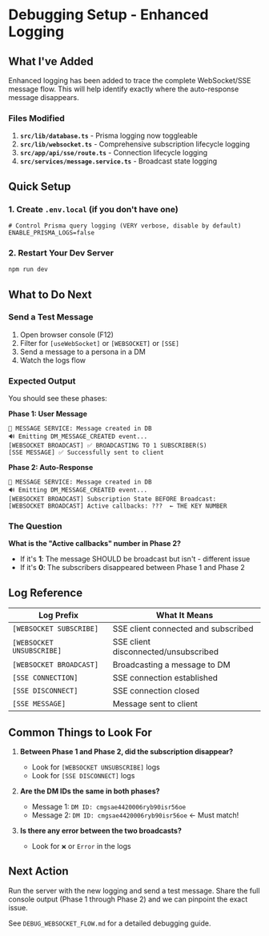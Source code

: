 # Debugging Setup - Enhanced Logging

## What I've Added

Enhanced logging has been added to trace the complete WebSocket/SSE message flow. This will help identify exactly where the auto-response message disappears.

### Files Modified

1. **`src/lib/database.ts`** - Prisma logging now toggleable
2. **`src/lib/websocket.ts`** - Comprehensive subscription lifecycle logging  
3. **`src/app/api/sse/route.ts`** - Connection lifecycle logging
4. **`src/services/message.service.ts`** - Broadcast state logging

## Quick Setup

### 1. Create `.env.local` (if you don't have one)

```env
# Control Prisma query logging (VERY verbose, disable by default)
ENABLE_PRISMA_LOGS=false
```

### 2. Restart Your Dev Server

```bash
npm run dev
```

## What to Do Next

### Send a Test Message

1. Open browser console (F12)
2. Filter for `[useWebSocket]` or `[WEBSOCKET]` or `[SSE]`
3. Send a message to a persona in a DM
4. Watch the logs flow

### Expected Output

You should see these phases:

**Phase 1: User Message**
```
📨 MESSAGE SERVICE: Message created in DB
🔊 Emitting DM_MESSAGE_CREATED event...
[WEBSOCKET BROADCAST] ✅ BROADCASTING TO 1 SUBSCRIBER(S)
[SSE MESSAGE] ✅ Successfully sent to client
```

**Phase 2: Auto-Response**
```
📨 MESSAGE SERVICE: Message created in DB
🔊 Emitting DM_MESSAGE_CREATED event...
[WEBSOCKET BROADCAST] Subscription State BEFORE Broadcast:
[WEBSOCKET BROADCAST] Active callbacks: ???  ← THE KEY NUMBER
```

### The Question

**What is the "Active callbacks" number in Phase 2?**

- If it's **1**: The message SHOULD be broadcast but isn't - different issue
- If it's **0**: The subscribers disappeared between Phase 1 and Phase 2

## Log Reference

| Log Prefix | What It Means |
|-----------|---------------|
| `[WEBSOCKET SUBSCRIBE]` | SSE client connected and subscribed |
| `[WEBSOCKET UNSUBSCRIBE]` | SSE client disconnected/unsubscribed |
| `[WEBSOCKET BROADCAST]` | Broadcasting a message to DM |
| `[SSE CONNECTION]` | SSE connection established |
| `[SSE DISCONNECT]` | SSE connection closed |
| `[SSE MESSAGE]` | Message sent to client |

## Common Things to Look For

1. **Between Phase 1 and Phase 2, did the subscription disappear?**
   - Look for `[WEBSOCKET UNSUBSCRIBE]` logs
   - Look for `[SSE DISCONNECT]` logs

2. **Are the DM IDs the same in both phases?**
   - Message 1: `DM ID: cmgsae4420006ryb90isr56oe`
   - Message 2: `DM ID: cmgsae4420006ryb90isr56oe` ← Must match!

3. **Is there any error between the two broadcasts?**
   - Look for `❌` or `Error` in the logs

## Next Action

Run the server with the new logging and send a test message. Share the full console output (Phase 1 through Phase 2) and we can pinpoint the exact issue.

See `DEBUG_WEBSOCKET_FLOW.md` for a detailed debugging guide.


